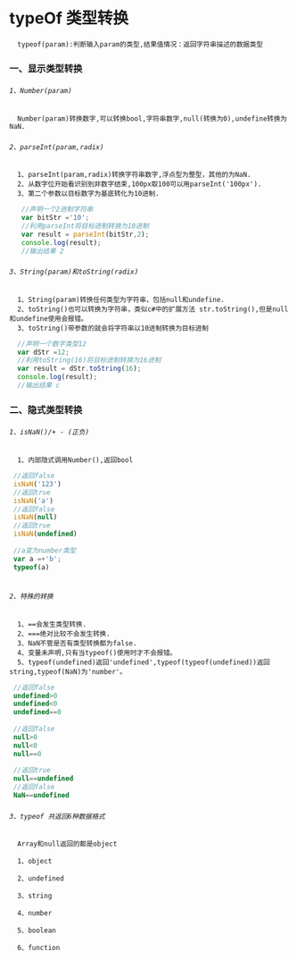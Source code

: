 # typeOf 类型转换

      typeof(param):判断输入param的类型,结果值情况：返回字符串描述的数据类型
      

### 一、显示类型转换

###### `1、Number(param)`
   
      Number(param)转换数字,可以转换bool,字符串数字,null(转换为0),undefine转换为NaN.
###### `2、parseInt(param,radix)`
      1、parseInt(param,radix)转换字符串数字,浮点型为整型，其他的为NaN.
      2、从数字位开始看识别到非数字结束,100px取100可以用parseInt('100px').
      3、第二个参数以目标数字为基底转化为10进制.
```.js
   //声明一个2进制字符串
   var bitStr ='10';
   //利用parseInt将目标进制转换为10进制
   var result = parseInt(bitStr,2);
   console.log(result);
   //输出结果 2
```
###### `3、String(param)和toString(radix)`
      1、String(param)转换任何类型为字符串，包括null和undefine.
      2、toString()也可以转换为字符串，类似c#中的扩展方法 str.toString(),但是null和undefine使用会报错。
      3、toString()带参数的就会将字符串以10进制转换为目标进制     
 ```.js
   //声明一个数字类型12
   var dStr =12;
   //利用toString(16)将目标进制转换为16进制
   var result = dStr.toString(16);
   console.log(result);
   //输出结果 c
```  

### 二、隐式类型转换      

###### `1、isNaN()/+ - (正负)`
      1、内部隐式调用Number(),返回bool
      
 ```.js
  //返回false
  isNaN('123') 
  //返回true
  isNaN('a') 
  //返回false
  isNaN(null) 
  //返回true
  isNaN(undefined)
  
  //a变为number类型
  var a =+'b';
  typeof(a)
  
```  

###### `2、特殊的转换`
      
      1、==会发生类型转换.
      2、===绝对比较不会发生转换.
      3、NaN不管是否有类型转换都为false.
      4、变量未声明,只有当typeof()使用时才不会报错。
      5、typeof(undefined)返回'undefined',typeof(typeof(undefined))返回string,typeof(NaN)为'number'。
      
 ```.js
  //返回false
  undefined>0
  undefined<0
  undefined==0
  
  //返回false
  null>0
  null<0
  null==0
  
  //返回true
  null==undefined
  //返回false
  NaN==undefined
```  
###### `3、typeof 共返回6种数据格式`

      Array和null返回的都是object 
      
      1、object 

      2、undefined

      3、string

      4、number

      5、boolean

      6、function
